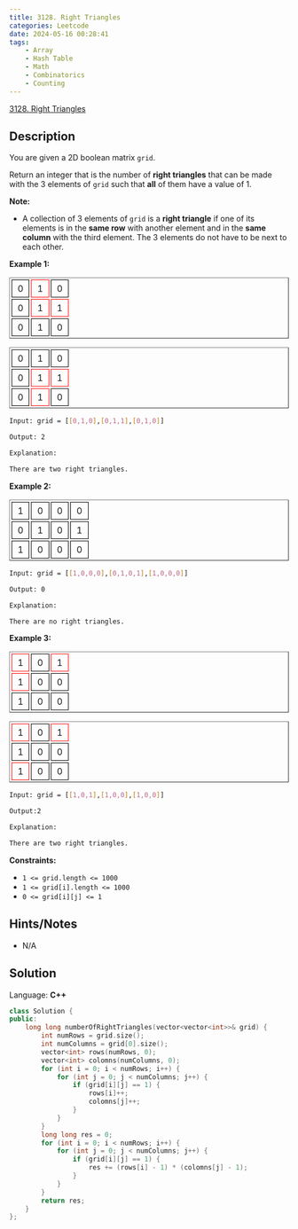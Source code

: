 ```yaml
---
title: 3128. Right Triangles
categories: Leetcode
date: 2024-05-16 00:28:41
tags:
    - Array
    - Hash Table
    - Math
    - Combinatorics
    - Counting
---
```


[3128. Right Triangles](https://leetcode.com/problems/right-triangles/description/)

## Description

You are given a 2D boolean matrix `grid`.

Return an integer that is the number of **right triangles**  that can be made with the 3 elements of `grid` such that **all**  of them have a value of 1.

**Note:**

- A collection of 3 elements of `grid` is a **right triangle**  if one of its elements is in the **same row**  with another element and in the **same column**  with the third element. The 3 elements do not have to be next to each other.

**Example 1:**

<table border="1" cellspacing="3" style="border-collapse: separate; text-align: center;"><tbody><tr><td data-darkreader-inline-border-bottom="" data-darkreader-inline-border-left="" data-darkreader-inline-border-right="" data-darkreader-inline-border-top="" style="padding: 5px 10px; border: 1px solid black; --darkreader-inline-border-top: #d2c3ad; --darkreader-inline-border-right: #d2c3ad; --darkreader-inline-border-bottom: #d2c3ad; --darkreader-inline-border-left: #d2c3ad;">0</td><td data-darkreader-inline-border-bottom="" data-darkreader-inline-border-left="" data-darkreader-inline-border-right="" data-darkreader-inline-border-top="" style="padding: 5px 10px; border: 1px solid red; --darkreader-inline-border-top: #ff0000; --darkreader-inline-border-right: #ff0000; --darkreader-inline-border-bottom: #ff0000; --darkreader-inline-border-left: #ff0000;">1</td><td data-darkreader-inline-border-bottom="" data-darkreader-inline-border-left="" data-darkreader-inline-border-right="" data-darkreader-inline-border-top="" style="padding: 5px 10px; border: 1px solid black; --darkreader-inline-border-top: #d2c3ad; --darkreader-inline-border-right: #d2c3ad; --darkreader-inline-border-bottom: #d2c3ad; --darkreader-inline-border-left: #d2c3ad;">0</td></tr><tr><td data-darkreader-inline-border-bottom="" data-darkreader-inline-border-left="" data-darkreader-inline-border-right="" data-darkreader-inline-border-top="" style="padding: 5px 10px; border: 1px solid black; --darkreader-inline-border-top: #d2c3ad; --darkreader-inline-border-right: #d2c3ad; --darkreader-inline-border-bottom: #d2c3ad; --darkreader-inline-border-left: #d2c3ad;">0</td><td data-darkreader-inline-border-bottom="" data-darkreader-inline-border-left="" data-darkreader-inline-border-right="" data-darkreader-inline-border-top="" style="padding: 5px 10px; border: 1px solid red; --darkreader-inline-border-top: #ff0000; --darkreader-inline-border-right: #ff0000; --darkreader-inline-border-bottom: #ff0000; --darkreader-inline-border-left: #ff0000;">1</td><td data-darkreader-inline-border-bottom="" data-darkreader-inline-border-left="" data-darkreader-inline-border-right="" data-darkreader-inline-border-top="" style="padding: 5px 10px; border: 1px solid red; --darkreader-inline-border-top: #ff0000; --darkreader-inline-border-right: #ff0000; --darkreader-inline-border-bottom: #ff0000; --darkreader-inline-border-left: #ff0000;">1</td></tr><tr><td data-darkreader-inline-border-bottom="" data-darkreader-inline-border-left="" data-darkreader-inline-border-right="" data-darkreader-inline-border-top="" style="padding: 5px 10px; border: 1px solid black; --darkreader-inline-border-top: #d2c3ad; --darkreader-inline-border-right: #d2c3ad; --darkreader-inline-border-bottom: #d2c3ad; --darkreader-inline-border-left: #d2c3ad;">0</td><td data-darkreader-inline-border-bottom="" data-darkreader-inline-border-left="" data-darkreader-inline-border-right="" data-darkreader-inline-border-top="" style="padding: 5px 10px; border: 1px solid black; --darkreader-inline-border-top: #d2c3ad; --darkreader-inline-border-right: #d2c3ad; --darkreader-inline-border-bottom: #d2c3ad; --darkreader-inline-border-left: #d2c3ad;">1</td><td data-darkreader-inline-border-bottom="" data-darkreader-inline-border-left="" data-darkreader-inline-border-right="" data-darkreader-inline-border-top="" style="padding: 5px 10px; border: 1px solid black; --darkreader-inline-border-top: #d2c3ad; --darkreader-inline-border-right: #d2c3ad; --darkreader-inline-border-bottom: #d2c3ad; --darkreader-inline-border-left: #d2c3ad;">0</td></tr></tbody></table>

<table border="1" cellspacing="3" style="border-collapse: separate; text-align: center;"><tbody><tr><td data-darkreader-inline-border-bottom="" data-darkreader-inline-border-left="" data-darkreader-inline-border-right="" data-darkreader-inline-border-top="" style="padding: 5px 10px; border: 1px solid black; --darkreader-inline-border-top: #d2c3ad; --darkreader-inline-border-right: #d2c3ad; --darkreader-inline-border-bottom: #d2c3ad; --darkreader-inline-border-left: #d2c3ad;">0</td><td data-darkreader-inline-border-bottom="" data-darkreader-inline-border-left="" data-darkreader-inline-border-right="" data-darkreader-inline-border-top="" style="padding: 5px 10px; border: 1px solid black; --darkreader-inline-border-top: #d2c3ad; --darkreader-inline-border-right: #d2c3ad; --darkreader-inline-border-bottom: #d2c3ad; --darkreader-inline-border-left: #d2c3ad;">1</td><td data-darkreader-inline-border-bottom="" data-darkreader-inline-border-left="" data-darkreader-inline-border-right="" data-darkreader-inline-border-top="" style="padding: 5px 10px; border: 1px solid black; --darkreader-inline-border-top: #d2c3ad; --darkreader-inline-border-right: #d2c3ad; --darkreader-inline-border-bottom: #d2c3ad; --darkreader-inline-border-left: #d2c3ad;">0</td></tr><tr><td data-darkreader-inline-border-bottom="" data-darkreader-inline-border-left="" data-darkreader-inline-border-right="" data-darkreader-inline-border-top="" style="padding: 5px 10px; border: 1px solid black; --darkreader-inline-border-top: #d2c3ad; --darkreader-inline-border-right: #d2c3ad; --darkreader-inline-border-bottom: #d2c3ad; --darkreader-inline-border-left: #d2c3ad;">0</td><td data-darkreader-inline-border-bottom="" data-darkreader-inline-border-left="" data-darkreader-inline-border-right="" data-darkreader-inline-border-top="" style="padding: 5px 10px; border: 1px solid red; --darkreader-inline-border-top: #ff0000; --darkreader-inline-border-right: #ff0000; --darkreader-inline-border-bottom: #ff0000; --darkreader-inline-border-left: #ff0000;">1</td><td data-darkreader-inline-border-bottom="" data-darkreader-inline-border-left="" data-darkreader-inline-border-right="" data-darkreader-inline-border-top="" style="padding: 5px 10px; border: 1px solid red; --darkreader-inline-border-top: #ff0000; --darkreader-inline-border-right: #ff0000; --darkreader-inline-border-bottom: #ff0000; --darkreader-inline-border-left: #ff0000;">1</td></tr><tr><td data-darkreader-inline-border-bottom="" data-darkreader-inline-border-left="" data-darkreader-inline-border-right="" data-darkreader-inline-border-top="" style="padding: 5px 10px; border: 1px solid black; --darkreader-inline-border-top: #d2c3ad; --darkreader-inline-border-right: #d2c3ad; --darkreader-inline-border-bottom: #d2c3ad; --darkreader-inline-border-left: #d2c3ad;">0</td><td data-darkreader-inline-border-bottom="" data-darkreader-inline-border-left="" data-darkreader-inline-border-right="" data-darkreader-inline-border-top="" style="padding: 5px 10px; border: 1px solid red; --darkreader-inline-border-top: #ff0000; --darkreader-inline-border-right: #ff0000; --darkreader-inline-border-bottom: #ff0000; --darkreader-inline-border-left: #ff0000;">1</td><td data-darkreader-inline-border-bottom="" data-darkreader-inline-border-left="" data-darkreader-inline-border-right="" data-darkreader-inline-border-top="" style="padding: 5px 10px; border: 1px solid black; --darkreader-inline-border-top: #d2c3ad; --darkreader-inline-border-right: #d2c3ad; --darkreader-inline-border-bottom: #d2c3ad; --darkreader-inline-border-left: #d2c3ad;">0</td></tr></tbody></table>

```bash
Input: grid = [[0,1,0],[0,1,1],[0,1,0]]

Output: 2

Explanation:

There are two right triangles.
```

**Example 2:**

<table border="1" cellspacing="3" style="border-collapse: separate; text-align: center;"><tbody><tr><td data-darkreader-inline-border-bottom="" data-darkreader-inline-border-left="" data-darkreader-inline-border-right="" data-darkreader-inline-border-top="" style="padding: 5px 10px; border: 1px solid black; --darkreader-inline-border-top: #d2c3ad; --darkreader-inline-border-right: #d2c3ad; --darkreader-inline-border-bottom: #d2c3ad; --darkreader-inline-border-left: #d2c3ad;">1</td><td data-darkreader-inline-border-bottom="" data-darkreader-inline-border-left="" data-darkreader-inline-border-right="" data-darkreader-inline-border-top="" style="padding: 5px 10px; border: 1px solid black; --darkreader-inline-border-top: #d2c3ad; --darkreader-inline-border-right: #d2c3ad; --darkreader-inline-border-bottom: #d2c3ad; --darkreader-inline-border-left: #d2c3ad;">0</td><td data-darkreader-inline-border-bottom="" data-darkreader-inline-border-left="" data-darkreader-inline-border-right="" data-darkreader-inline-border-top="" style="padding: 5px 10px; border: 1px solid black; --darkreader-inline-border-top: #d2c3ad; --darkreader-inline-border-right: #d2c3ad; --darkreader-inline-border-bottom: #d2c3ad; --darkreader-inline-border-left: #d2c3ad;">0</td><td data-darkreader-inline-border-bottom="" data-darkreader-inline-border-left="" data-darkreader-inline-border-right="" data-darkreader-inline-border-top="" style="padding: 5px 10px; border: 1px solid black; --darkreader-inline-border-top: #d2c3ad; --darkreader-inline-border-right: #d2c3ad; --darkreader-inline-border-bottom: #d2c3ad; --darkreader-inline-border-left: #d2c3ad;">0</td></tr><tr><td data-darkreader-inline-border-bottom="" data-darkreader-inline-border-left="" data-darkreader-inline-border-right="" data-darkreader-inline-border-top="" style="padding: 5px 10px; border: 1px solid black; --darkreader-inline-border-top: #d2c3ad; --darkreader-inline-border-right: #d2c3ad; --darkreader-inline-border-bottom: #d2c3ad; --darkreader-inline-border-left: #d2c3ad;">0</td><td data-darkreader-inline-border-bottom="" data-darkreader-inline-border-left="" data-darkreader-inline-border-right="" data-darkreader-inline-border-top="" style="padding: 5px 10px; border: 1px solid black; --darkreader-inline-border-top: #d2c3ad; --darkreader-inline-border-right: #d2c3ad; --darkreader-inline-border-bottom: #d2c3ad; --darkreader-inline-border-left: #d2c3ad;">1</td><td data-darkreader-inline-border-bottom="" data-darkreader-inline-border-left="" data-darkreader-inline-border-right="" data-darkreader-inline-border-top="" style="padding: 5px 10px; border: 1px solid black; --darkreader-inline-border-top: #d2c3ad; --darkreader-inline-border-right: #d2c3ad; --darkreader-inline-border-bottom: #d2c3ad; --darkreader-inline-border-left: #d2c3ad;">0</td><td data-darkreader-inline-border-bottom="" data-darkreader-inline-border-left="" data-darkreader-inline-border-right="" data-darkreader-inline-border-top="" style="padding: 5px 10px; border: 1px solid black; --darkreader-inline-border-top: #d2c3ad; --darkreader-inline-border-right: #d2c3ad; --darkreader-inline-border-bottom: #d2c3ad; --darkreader-inline-border-left: #d2c3ad;">1</td></tr><tr><td data-darkreader-inline-border-bottom="" data-darkreader-inline-border-left="" data-darkreader-inline-border-right="" data-darkreader-inline-border-top="" style="padding: 5px 10px; border: 1px solid black; --darkreader-inline-border-top: #d2c3ad; --darkreader-inline-border-right: #d2c3ad; --darkreader-inline-border-bottom: #d2c3ad; --darkreader-inline-border-left: #d2c3ad;">1</td><td data-darkreader-inline-border-bottom="" data-darkreader-inline-border-left="" data-darkreader-inline-border-right="" data-darkreader-inline-border-top="" style="padding: 5px 10px; border: 1px solid black; --darkreader-inline-border-top: #d2c3ad; --darkreader-inline-border-right: #d2c3ad; --darkreader-inline-border-bottom: #d2c3ad; --darkreader-inline-border-left: #d2c3ad;">0</td><td data-darkreader-inline-border-bottom="" data-darkreader-inline-border-left="" data-darkreader-inline-border-right="" data-darkreader-inline-border-top="" style="padding: 5px 10px; border: 1px solid black; --darkreader-inline-border-top: #d2c3ad; --darkreader-inline-border-right: #d2c3ad; --darkreader-inline-border-bottom: #d2c3ad; --darkreader-inline-border-left: #d2c3ad;">0</td><td data-darkreader-inline-border-bottom="" data-darkreader-inline-border-left="" data-darkreader-inline-border-right="" data-darkreader-inline-border-top="" style="padding: 5px 10px; border: 1px solid black; --darkreader-inline-border-top: #d2c3ad; --darkreader-inline-border-right: #d2c3ad; --darkreader-inline-border-bottom: #d2c3ad; --darkreader-inline-border-left: #d2c3ad;">0</td></tr></tbody></table>

```bash
Input: grid = [[1,0,0,0],[0,1,0,1],[1,0,0,0]]

Output: 0

Explanation:

There are no right triangles.
```

**Example 3:**

<table border="1" cellspacing="3" style="border-collapse: separate; text-align: center;"><tbody><tr><td data-darkreader-inline-border-bottom="" data-darkreader-inline-border-left="" data-darkreader-inline-border-right="" data-darkreader-inline-border-top="" style="padding: 5px 10px; border: 1px solid red; --darkreader-inline-border-top: #ff0000; --darkreader-inline-border-right: #ff0000; --darkreader-inline-border-bottom: #ff0000; --darkreader-inline-border-left: #ff0000;">1</td><td data-darkreader-inline-border-bottom="" data-darkreader-inline-border-left="" data-darkreader-inline-border-right="" data-darkreader-inline-border-top="" style="padding: 5px 10px; border: 1px solid black; --darkreader-inline-border-top: #d2c3ad; --darkreader-inline-border-right: #d2c3ad; --darkreader-inline-border-bottom: #d2c3ad; --darkreader-inline-border-left: #d2c3ad;">0</td><td data-darkreader-inline-border-bottom="" data-darkreader-inline-border-left="" data-darkreader-inline-border-right="" data-darkreader-inline-border-top="" style="padding: 5px 10px; border: 1px solid red; --darkreader-inline-border-top: #ff0000; --darkreader-inline-border-right: #ff0000; --darkreader-inline-border-bottom: #ff0000; --darkreader-inline-border-left: #ff0000;">1</td></tr><tr><td data-darkreader-inline-border-bottom="" data-darkreader-inline-border-left="" data-darkreader-inline-border-right="" data-darkreader-inline-border-top="" style="padding: 5px 10px; border: 1px solid red; --darkreader-inline-border-top: #ff0000; --darkreader-inline-border-right: #ff0000; --darkreader-inline-border-bottom: #ff0000; --darkreader-inline-border-left: #ff0000;">1</td><td data-darkreader-inline-border-bottom="" data-darkreader-inline-border-left="" data-darkreader-inline-border-right="" data-darkreader-inline-border-top="" style="padding: 5px 10px; border: 1px solid black; --darkreader-inline-border-top: #d2c3ad; --darkreader-inline-border-right: #d2c3ad; --darkreader-inline-border-bottom: #d2c3ad; --darkreader-inline-border-left: #d2c3ad;">0</td><td data-darkreader-inline-border-bottom="" data-darkreader-inline-border-left="" data-darkreader-inline-border-right="" data-darkreader-inline-border-top="" style="padding: 5px 10px; border: 1px solid black; --darkreader-inline-border-top: #d2c3ad; --darkreader-inline-border-right: #d2c3ad; --darkreader-inline-border-bottom: #d2c3ad; --darkreader-inline-border-left: #d2c3ad;">0</td></tr><tr><td data-darkreader-inline-border-bottom="" data-darkreader-inline-border-left="" data-darkreader-inline-border-right="" data-darkreader-inline-border-top="" style="padding: 5px 10px; border: 1px solid black; --darkreader-inline-border-top: #d2c3ad; --darkreader-inline-border-right: #d2c3ad; --darkreader-inline-border-bottom: #d2c3ad; --darkreader-inline-border-left: #d2c3ad;">1</td><td data-darkreader-inline-border-bottom="" data-darkreader-inline-border-left="" data-darkreader-inline-border-right="" data-darkreader-inline-border-top="" style="padding: 5px 10px; border: 1px solid black; --darkreader-inline-border-top: #d2c3ad; --darkreader-inline-border-right: #d2c3ad; --darkreader-inline-border-bottom: #d2c3ad; --darkreader-inline-border-left: #d2c3ad;">0</td><td data-darkreader-inline-border-bottom="" data-darkreader-inline-border-left="" data-darkreader-inline-border-right="" data-darkreader-inline-border-top="" style="padding: 5px 10px; border: 1px solid black; --darkreader-inline-border-top: #d2c3ad; --darkreader-inline-border-right: #d2c3ad; --darkreader-inline-border-bottom: #d2c3ad; --darkreader-inline-border-left: #d2c3ad;">0</td></tr></tbody></table>

<table border="1" cellspacing="3" style="border-collapse: separate; text-align: center;"><tbody><tr><td data-darkreader-inline-border-bottom="" data-darkreader-inline-border-left="" data-darkreader-inline-border-right="" data-darkreader-inline-border-top="" style="padding: 5px 10px; border: 1px solid red; --darkreader-inline-border-top: #ff0000; --darkreader-inline-border-right: #ff0000; --darkreader-inline-border-bottom: #ff0000; --darkreader-inline-border-left: #ff0000;">1</td><td data-darkreader-inline-border-bottom="" data-darkreader-inline-border-left="" data-darkreader-inline-border-right="" data-darkreader-inline-border-top="" style="padding: 5px 10px; border: 1px solid black; --darkreader-inline-border-top: #d2c3ad; --darkreader-inline-border-right: #d2c3ad; --darkreader-inline-border-bottom: #d2c3ad; --darkreader-inline-border-left: #d2c3ad;">0</td><td data-darkreader-inline-border-bottom="" data-darkreader-inline-border-left="" data-darkreader-inline-border-right="" data-darkreader-inline-border-top="" style="padding: 5px 10px; border: 1px solid red; --darkreader-inline-border-top: #ff0000; --darkreader-inline-border-right: #ff0000; --darkreader-inline-border-bottom: #ff0000; --darkreader-inline-border-left: #ff0000;">1</td></tr><tr><td data-darkreader-inline-border-bottom="" data-darkreader-inline-border-left="" data-darkreader-inline-border-right="" data-darkreader-inline-border-top="" style="padding: 5px 10px; border: 1px solid black; --darkreader-inline-border-top: #d2c3ad; --darkreader-inline-border-right: #d2c3ad; --darkreader-inline-border-bottom: #d2c3ad; --darkreader-inline-border-left: #d2c3ad;">1</td><td data-darkreader-inline-border-bottom="" data-darkreader-inline-border-left="" data-darkreader-inline-border-right="" data-darkreader-inline-border-top="" style="padding: 5px 10px; border: 1px solid black; --darkreader-inline-border-top: #d2c3ad; --darkreader-inline-border-right: #d2c3ad; --darkreader-inline-border-bottom: #d2c3ad; --darkreader-inline-border-left: #d2c3ad;">0</td><td data-darkreader-inline-border-bottom="" data-darkreader-inline-border-left="" data-darkreader-inline-border-right="" data-darkreader-inline-border-top="" style="padding: 5px 10px; border: 1px solid black; --darkreader-inline-border-top: #d2c3ad; --darkreader-inline-border-right: #d2c3ad; --darkreader-inline-border-bottom: #d2c3ad; --darkreader-inline-border-left: #d2c3ad;">0</td></tr><tr><td data-darkreader-inline-border-bottom="" data-darkreader-inline-border-left="" data-darkreader-inline-border-right="" data-darkreader-inline-border-top="" style="padding: 5px 10px; border: 1px solid red; --darkreader-inline-border-top: #ff0000; --darkreader-inline-border-right: #ff0000; --darkreader-inline-border-bottom: #ff0000; --darkreader-inline-border-left: #ff0000;">1</td><td data-darkreader-inline-border-bottom="" data-darkreader-inline-border-left="" data-darkreader-inline-border-right="" data-darkreader-inline-border-top="" style="padding: 5px 10px; border: 1px solid black; --darkreader-inline-border-top: #d2c3ad; --darkreader-inline-border-right: #d2c3ad; --darkreader-inline-border-bottom: #d2c3ad; --darkreader-inline-border-left: #d2c3ad;">0</td><td data-darkreader-inline-border-bottom="" data-darkreader-inline-border-left="" data-darkreader-inline-border-right="" data-darkreader-inline-border-top="" style="padding: 5px 10px; border: 1px solid black; --darkreader-inline-border-top: #d2c3ad; --darkreader-inline-border-right: #d2c3ad; --darkreader-inline-border-bottom: #d2c3ad; --darkreader-inline-border-left: #d2c3ad;">0</td></tr></tbody></table>

```bash
Input: grid = [[1,0,1],[1,0,0],[1,0,0]]

Output:2

Explanation:

There are two right triangles.
```

**Constraints:**

- `1 <= grid.length <= 1000`
- `1 <= grid[i].length <= 1000`
- `0 <= grid[i][j] <= 1`

## Hints/Notes

- N/A

## Solution

Language: **C++**

```C++
class Solution {
public:
    long long numberOfRightTriangles(vector<vector<int>>& grid) {
        int numRows = grid.size();
        int numColumns = grid[0].size();
        vector<int> rows(numRows, 0);
        vector<int> colomns(numColumns, 0);
        for (int i = 0; i < numRows; i++) {
            for (int j = 0; j < numColumns; j++) {
                if (grid[i][j] == 1) {
                    rows[i]++;
                    colomns[j]++;
                }
            }
        }
        long long res = 0;
        for (int i = 0; i < numRows; i++) {
            for (int j = 0; j < numColumns; j++) {
                if (grid[i][j] == 1) {
                    res += (rows[i] - 1) * (colomns[j] - 1);
                }
            }
        }
        return res;
    }
};
```
